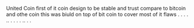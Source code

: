 United Coin
first of it coin design to be stable and trust compare to bitcoin and othe coin this was biuld on top of bit coin to cover most of it flaws
.
.
.
.
..
.
.
.
.
..
.
.
